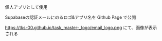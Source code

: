 個人アプリとして使用

Supabaseの認証メールにのるロゴ&アプリ名を Github Page で公開

https://tks-00.github.io/task_master-_logo/email_logo.png にて、画像が表示される
